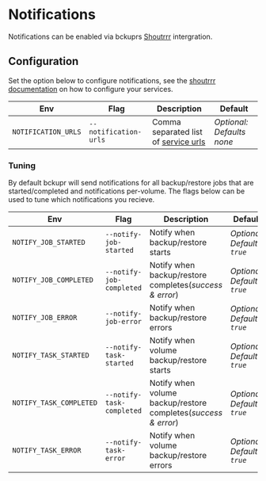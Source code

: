 # Notifications

Notifications can be enabled via bckuprs [Shoutrrr](https://containrrr.dev/shoutrrr) intergration.

## Configuration

Set the option below to configure notifications, see the [shoutrrr documentation](https://containrrr.dev/shoutrrr/latest/services/overview/) on how to configure your services.

|Env|Flag|Description|Default|
|-|-|-|-|
|`NOTIFICATION_URLS`|`--notification-urls`|Comma separated list of [service urls](https://containrrr.dev/shoutrrr/latest/services/overview/)|_Optional: Defaults none_|

### Tuning

By default bckupr will send notifications for all backup/restore jobs that are started/completed and notifications per-volume. The flags below can be used to tune which notifications you recieve.

|Env|Flag|Description|Default|
|-|-|-|-|
|`NOTIFY_JOB_STARTED`|`--notify-job-started`|Notify when backup/restore starts|_Optional: Defaults `true`_|
|`NOTIFY_JOB_COMPLETED`|`--notify-job-completed`|Notify when backup/restore completes(_success & error_)|_Optional: Defaults `true`_|
|`NOTIFY_JOB_ERROR`|`--notify-job-error`|Notify when backup/restore errors|_Optional: Defaults `true`_|
|`NOTIFY_TASK_STARTED`|`--notify-task-started`|Notify when volume backup/restore starts|_Optional: Defaults `true`_|
|`NOTIFY_TASK_COMPLETED`|`--notify-task-completed`|Notify when volume backup/restore completes(_success & error_)|_Optional: Defaults `true`_|
|`NOTIFY_TASK_ERROR`|`--notify-task-error`|Notify when volume backup/restore errors|_Optional: Defaults `true`_|
